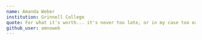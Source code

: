 ```yaml
---
name: Amanda Weber
institution: Grinnell College 
quote: For what it's worth... it's never too late, or in my case too early, to be whoever you want to be
github_user: amnoweb
---
```


